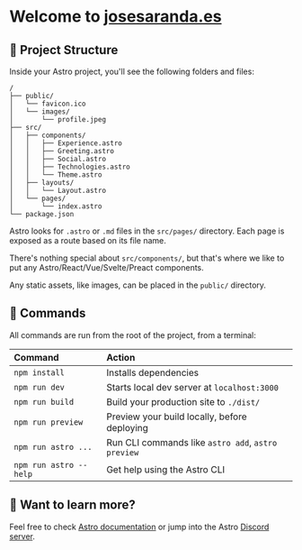 # Welcome to [josesaranda.es](https://josesaranda.es)

## 🚀 Project Structure

Inside your Astro project, you'll see the following folders and files:

```
/
├── public/
│   └── favicon.ico
│   └── images/
│       └── profile.jpeg
├── src/
│   ├── components/
│   │   ├── Experience.astro
│   │   ├── Greeting.astro
│   │   ├── Social.astro
│   │   ├── Technologies.astro
│   │   └── Theme.astro
│   ├── layouts/
│   │   └── Layout.astro
│   └── pages/
│       └── index.astro
└── package.json
```

Astro looks for `.astro` or `.md` files in the `src/pages/` directory. Each page is exposed as a route based on its file name.

There's nothing special about `src/components/`, but that's where we like to put any Astro/React/Vue/Svelte/Preact components.

Any static assets, like images, can be placed in the `public/` directory.

## 🧞 Commands

All commands are run from the root of the project, from a terminal:

| Command                | Action                                             |
| :--------------------- | :------------------------------------------------- |
| `npm install`          | Installs dependencies                              |
| `npm run dev`          | Starts local dev server at `localhost:3000`        |
| `npm run build`        | Build your production site to `./dist/`            |
| `npm run preview`      | Preview your build locally, before deploying       |
| `npm run astro ...`    | Run CLI commands like `astro add`, `astro preview` |
| `npm run astro --help` | Get help using the Astro CLI                       |

## 👀 Want to learn more?

Feel free to check [Astro documentation](https://docs.astro.build) or jump into the Astro [Discord server](https://astro.build/chat).
